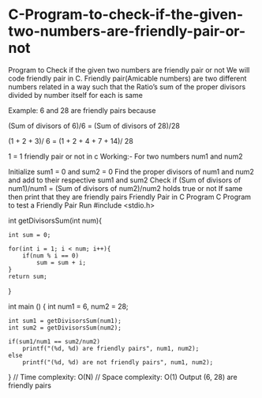 # C-Program-to-check-if-the-given-two-numbers-are-friendly-pair-or-not

Program to Check if the given two numbers are friendly pair or not
We will code friendly pair in C. Friendly pair(Amicable numbers) are two different numbers related in a way such that the Ratio’s sum of the proper divisors divided by number itself for each is same

Example: 6 and 28 are friendly pairs because

(Sum of divisors of 6)/6 = (Sum of divisors of 28)/28

(1 + 2 + 3)/ 6 = (1 + 2 + 4 + 7 + 14)/ 28

1 = 1
friendly pair or not in c
Working:-
For two numbers num1 and num2

Initialize sum1 = 0 and sum2 = 0
Find the proper divisors of num1 and num2 and add to their respective sum1 and sum2
Check if (Sum of divisors of num1)/num1 = (Sum of divisors of num2)/num2 holds true or not
If same then print that they are friendly pairs
Friendly Pair in C Program
C Program to test a Friendly Pair
Run
#include <stdio.h>

int getDivisorsSum(int num){
    
    int sum = 0;
    
    for(int i = 1; i < num; i++){
        if(num % i == 0)
            sum = sum + i;
    }
    return sum;
}

int main ()
{
    int num1 = 6, num2 = 28;
    
    int sum1 = getDivisorsSum(num1);
    int sum2 = getDivisorsSum(num2);
    
    if(sum1/num1 == sum2/num2)
        printf("(%d, %d) are friendly pairs", num1, num2);
    else
        printf("(%d, %d) are not friendly pairs", num1, num2);

    
}
// Time complexity: O(N)
// Space complexity: O(1)
Output
(6, 28) are friendly pairs
